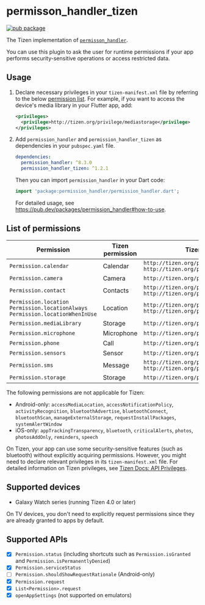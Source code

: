 # permisson_handler_tizen

[![pub package](https://img.shields.io/pub/v/permission_handler_tizen.svg)](https://pub.dev/packages/permission_handler_tizen)

The Tizen implementation of [`permisson_handler`](https://github.com/Baseflow/flutter-permission-handler).

You can use this plugin to ask the user for runtime permissions if your app performs security-sensitive operations or access restricted data.

## Usage

1. Declare necessary privileges in your `tizen-manifest.xml` file by referring to the below [permission list](#list-of-permissions). For example, if you want to access the device's media library in your Flutter app, add:

   ```xml
   <privileges>
     <privilege>http://tizen.org/privilege/mediastorage</privilege>
   </privileges>
   ```

2. Add `permission_handler` and `permission_handler_tizen` as dependencies in your `pubspec.yaml` file.

   ```yaml
   dependencies:
     permission_handler: ^8.3.0
     permission_handler_tizen: ^1.2.1
   ```

   Then you can import `permission_handler` in your Dart code:

   ```dart
   import 'package:permission_handler/permission_handler.dart';
   ```

   For detailed usage, see https://pub.dev/packages/permission_handler#how-to-use.

## List of permissions

| Permission | Tizen permission | Tizen privileges |
|-|-|-|
| `Permission.calendar` | Calendar | `http://tizen.org/privilege/calendar.read`<br>`http://tizen.org/privilege/calendar.write` |
| `Permission.camera` | Camera | `http://tizen.org/privilege/camera` |
| `Permission.contact` | Contacts | `http://tizen.org/privilege/contact.read`<br>`http://tizen.org/privilege/contact.write` |
| `Permission.location`<br>`Permission.locationAlways`<br>`Permission.locationWhenInUse` | Location | `http://tizen.org/privilege/location`<br>`http://tizen.org/privilege/location.coarse` |
| `Permission.mediaLibrary` | Storage | `http://tizen.org/privilege/mediastorage` |
| `Permission.microphone` | Microphone | `http://tizen.org/privilege/recorder` |
| `Permission.phone` | Call | `http://tizen.org/privilege/call` |
| `Permission.sensors` | Sensor | `http://tizen.org/privilege/healthinfo` |
| `Permission.sms` | Message | `http://tizen.org/privilege/message.read`<br>`http://tizen.org/privilege/message.write` |
| `Permission.storage` | Storage | `http://tizen.org/privilege/externalstorage` |

The following permissions are not applicable for Tizen:

- Android-only: `accessMediaLocation`, `accessNotificationPolicy`, `activityRecognition`, `bluetoothAdvertise`, `bluetoothConnect`, `bluetoothScan`, `manageExternalStorage`, `requestInstallPackages`, `systemAlertWindow`
- iOS-only: `appTrackingTransparency`, `bluetooth`, `criticalAlerts`, `photos`, `photosAddOnly`, `reminders`, `speech`

On Tizen, your app can use some security-sensitive features (such as bluetooth) without explicitly acquiring permissions. However, you might need to declare relevant privileges in its `tizen-manifest.xml` file. For detailed information on Tizen privileges, see [Tizen Docs: API Privileges](https://docs.tizen.org/application/dotnet/get-started/api-privileges).

## Supported devices

- Galaxy Watch series (running Tizen 4.0 or later)

On TV devices, you don't need to explicitly request permissions since they are already granted to apps by default.

## Supported APIs

- [x] `Permission.status` (including shortcuts such as `Permission.isGranted` and `Permission.isPermanentlyDenied`)
- [x] `Permission.serviceStatus`
- [ ] `Permission.shouldShowRequestRationale` (Android-only)
- [x] `Permission.request`
- [x] `List<Permission>.request`
- [x] `openAppSettings` (not supported on emulators)
